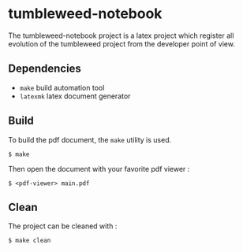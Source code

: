 # tumbleweed-notebook

The tumbleweed-notebook project is a latex project which register all evolution of the tumbleweed project from the developer point of view.

## Dependencies
- `make` build automation tool
- `latexmk` latex document generator

## Build
To build the pdf document, the `make` utility is used.

```
$ make
```

Then open the document with  your favorite pdf viewer :

```
$ <pdf-viewer> main.pdf
```

## Clean

The project can be cleaned with : 

```
$ make clean
```
